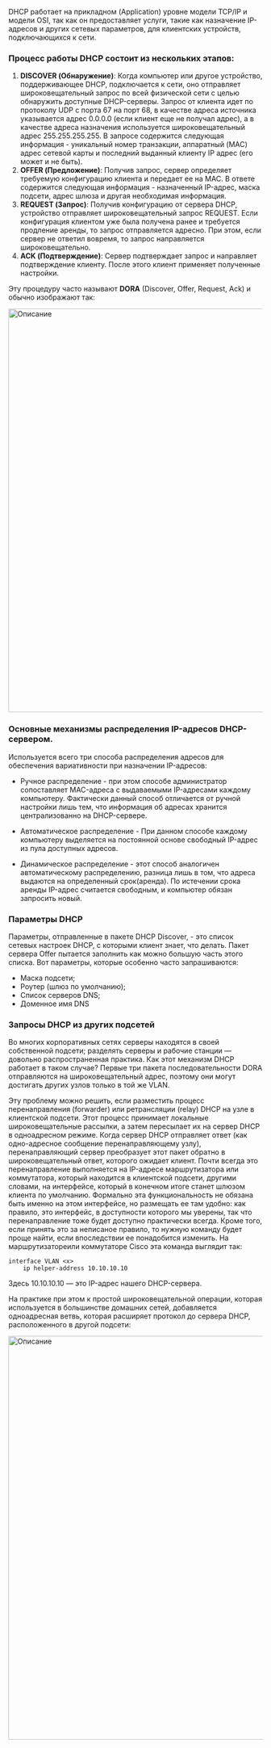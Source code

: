 

DHCP работает на прикладном (Application) уровне модели TCP/IP и модели OSI, так как он предоставляет услуги, такие как назначение IP-адресов и других сетевых параметров, для клиентских устройств, подключающихся к сети.

### Процесс работы DHCP состоит из нескольких этапов:

1. **DISCOVER (Обнаружение)**: Когда компьютер или другое устройство, поддерживающее DHCP, подключается к сети, оно отправляет широковещательный запрос по всей физической сети с целью обнаружить доступные DHCP-серверы. Запрос от клиента идет по протоколу UDP с порта 67 на порт 68, в качестве адреса источника указывается адрес 0.0.0.0 (если клиент еще не получал адрес), а в качестве адреса назначения используется широковещательный адрес 255.255.255.255. В запросе содержится следующая информация - уникальный номер транзакции, аппаратный (MAC) адрес сетевой карты и последний выданный клиенту IP адрес (его может и не быть).
2. **OFFER (Предложение)**: Получив запрос, сервер определяет требуемую конфигурацию клиента и передает ее на MAC. В ответе содержится следующая информация - назначенный IP-адрес, маска подсети, адрес шлюза и другая необходимая информация.
3. **REQUEST (Запрос)**: Получив конфигурацию от сервера DHCP, устройство отправляет широковещательный запрос REQUEST. Если конфигурация клиентом уже была получена ранее и требуется продление аренды, то запрос отправляется адресно. При этом, если сервер не ответил вовремя, то запрос направляется широковещательно.
4. **ACK (Подтверждение)**: Сервер подтверждает запрос и направляет подтверждение клиенту. После этого клиент применяет полученные настройки. 

Эту процедуру часто называют **DORA** (Discover, Offer, Request, Ack) и обычно изображают так:

<img src="../images/работа%20DHCP.png" alt="Описание" style="width: 800px; height: 800px;"/>

### Основные механизмы распределения IP-адресов DHCP-сервером.

Используется всего три способа распределения адресов для обеспечения вариативности при назначении IP-адресов:

- Ручное распределение - при этом способе администратор сопоставляет MAC-адреса с выдаваемыми IP-адресами каждому компьютеру. Фактически данный способ отличается от ручной настройки лишь тем, что информация об адресах хранится централизованно на DHCP-сервере.

- Автоматическое распределение - При данном способе каждому компьютеру выделяется на постоянной основе свободный IP-адрес из пула доступных адресов.

- Динамическое распределение - этот способ аналогичен автоматическому распределению, разница лишь в том, что адреса выдаются на определенный срок(аренда). По истечении срока аренды IP-адрес считается свободным, и компьютер обязан запросить новый.

### Параметры DHCP

Параметры, отправленные в пакете DHCP Discover, - это список сетевых настроек DHCP, с которыми клиент знает, что делать. Пакет сервера Offer пытается заполнить как можно большую часть этого списка. Вот параметры, которые особенно часто запрашиваются:
- Маска подсети;
- Роутер (шлюз по умолчанию);
- Список серверов DNS;
- Доменное имя DNS

### Запросы DHCP из других подсетей

Во многих корпоративных сетях серверы находятся в своей собственной подсети; разделять серверы и рабочие станции — довольно
распространенная практика. Как этот механизм DHCP работает в таком случае? Первые три пакета последовательности DORA отправляются на широко­вещательный адрес, поэтому они могут достигать других узлов только в той же VLAN.

Эту проблему можно решить, если разместить процесс перенаправления (forwarder) или ретрансляции (relay) DHCP на узле в клиентской подсети. Этот процесс принимает локальные широковещательные рассылки, а затем пересылает их на сервер
DHCP в одноадресном режиме. Когда сервер DHCP отправляет ответ (как одно-адресное сообщение перенаправляющему узлу), перенаправляющий сервер преобразует этот пакет обратно в широковещательный ответ, которого ожидает клиент.
Почти всегда это перенаправление выполняется на IP-адресе маршрутизатора или коммутатора, который находится в клиентской подсети, другими словами, на интерфейсе, который в конечном итоге станет шлюзом клиента по умолчанию.
Формально эта функциональность не обязана быть именно на этом интерфейсе, но размещать ее там удобно: как правило, это интерфейс, в доступности которого мы уверены, так что перенаправление тоже будет доступно практически всегда.
Кроме того, если принять это за неписаное правило, то нужную команду будет проще найти, если впоследствии ее понадобится изменить. На маршрутизатореили коммутаторе Cisco эта команда выглядит так:

```
interface VLAN <x> 
    ip helper-address 10.10.10.10
```
Здесь 10.10.10.10 — это IP-адрес нашего DHCP-сервера.

На практике при этом к простой широковещательной операции, которая используется в большинстве домашних сетей, добавляется одноадресная ветвь, которая расширяет протокол до сервера DHCP, расположенного в другой подсети:

<img src="../images/Перенаправление%20DHCP.png" alt="Описание" style="width: 800px; height: 800px;"/>